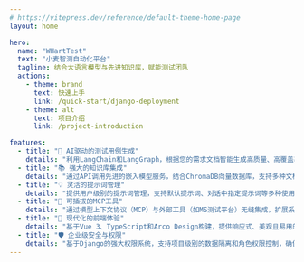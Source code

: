 ```yaml
---
# https://vitepress.dev/reference/default-theme-home-page
layout: home

hero:
  name: "WHartTest"
  text: "小麦智测自动化平台"
  tagline: 结合大语言模型与先进知识库，赋能测试团队
  actions:
    - theme: brand
      text: 快速上手
      link: /quick-start/django-deployment
    - theme: alt
      text: 项目介绍
      link: /project-introduction

features:
  - title: "🤖 AI驱动的测试用例生成"
    details: "利用LangChain和LangGraph，根据您的需求文档智能生成高质量、高覆盖率的测试用例，大幅提升测试效率。"
  - title: "📚 强大的知识库集成"
    details: "通过API调用先进的嵌入模型服务，结合ChromaDB向量数据库，支持多种文档格式，通过RAG技术为AI提供精准的上下文，确保生成的测试用例更贴合业务。"
  - title: "💡 灵活的提示词管理"
    details: "提供用户级别的提示词管理，支持默认提示词、对话中指定提示词等多种使用方式，让AI更懂你。"
  - title: "🔧 可插拔的MCP工具"
    details: "通过模型上下文协议（MCP）与外部工具（如MS测试平台）无缝集成，扩展系统的自动化能力。"
  - title: "🎨 现代化的前端体验"
    details: "基于Vue 3、TypeScript和Arco Design构建，提供响应式、美观且易用的用户界面。"
  - title: "🛡️ 企业级安全与权限"
    details: "基于Django的强大权限系统，支持项目级别的数据隔离和角色权限控制，确保企业数据安全。"
---
```


